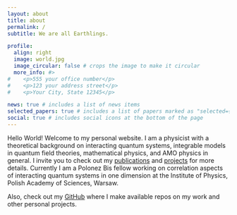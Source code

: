 ```yaml
---
layout: about
title: about
permalink: /
subtitle: We are all Earthlings. 

profile:
  align: right
  image: world.jpg
  image_circular: false # crops the image to make it circular
  more_info: #>
#    <p>555 your office number</p>
#    <p>123 your address street</p>
#    <p>Your City, State 12345</p>

news: true # includes a list of news items
selected_papers: true # includes a list of papers marked as "selected={true}"
social: true # includes social icons at the bottom of the page
---
```


Hello World! Welcome to my personal website. I am a physicist with a theoretical background on interacting quantum systems, integrable models in quantum field theories, mathematical physics, and AMO physics in general. 
I invite you to check out my [publications](https://ftahas.github.io/publications) and [projects](https://ftahas.github.io/projects) for more details. 
Currently I am a Polonez Bis fellow working on correlation aspects of interacting quantum systems in one dimension at the Institute of Physics, Polish Academy of Sciences, Warsaw. 

Also, check out my [GitHub](https://github.com/ftahas) where I make available repos on my work and other personal projects.